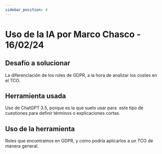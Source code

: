 ```yaml
---
sidebar_position: 4
---
```


# Uso de la IA por Marco Chasco - 16/02/24

## Desafío a solucionar

La diferenciación de los roles de GDPR, a la hora de analizar los costes en el TCO.

## Herramienta usada

Uso de ChatGPT 3.5, porque es la que suelo usar para  este tipo de cuestiones para definir términos o explicaciones cortas.

## Uso de la herramienta

Roles que encontramos en GDPR, y como podría aplicarlos a un TCO de manera general.